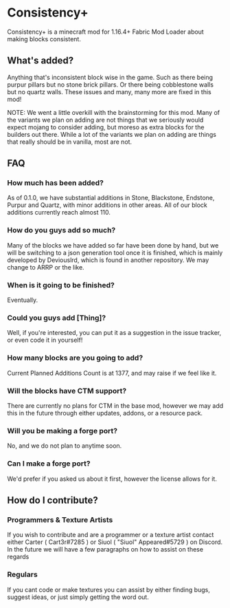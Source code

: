 # Consistency+

Consistency+ is a minecraft mod for 1.16.4+ Fabric Mod Loader about making blocks consistent. 


## What's added?

Anything that's inconsistent block wise in the game. Such as there being purpur pillars but no stone brick pillars. Or there being cobblestone walls but no quartz walls. These issues and many, many more are fixed in this mod!

NOTE: We went a little overkill with the brainstorming for this mod.  Many of the variants we plan on adding are not things that we seriously would expect mojang to consider adding, but moreso as extra blocks for the builders out there.  While a lot of the variants we plan on adding are things that really should be in vanilla, most are not.


## FAQ

### How much has been added?
As of 0.1.0, we have substantial additions in Stone, Blackstone, Endstone, Purpur and Quartz, with minor additions in other areas. All of our block additions currently reach almost 110.

### How do you guys add so much?
Many of the blocks we have added so far have been done by hand, but we will be switching to a json generation tool once it is finished, which is mainly developed by Deviouslrd, which is found in another repository. We may change to ARRP or the like.

### When is it going to be finished?
Eventually.

### Could you guys add [Thing]?
Well, if you're interested, you can put it as a suggestion in the issue tracker, or even code it in yourself!

### How many blocks are you going to add?
Current Planned Additions Count is at 1377, and may raise if we feel like it.

### Will the blocks have CTM support?
There are currently no plans for CTM in the base mod, however we may add this in the future through either updates, addons, or a resource pack. 

### Will you be making a forge port?
No, and we do not plan to anytime soon.

### Can **I** make a forge port?
We'd prefer if you asked us about it first, however the license allows for it.


## How do I contribute?

### Programmers & Texture Artists
If you wish to contribute and are a programmer or a texture artist contact either Carter ( Cart3r#7285 ) or Siuol ( "Siuol" Appeared#5729 ) on Discord. In the future we will have a few paragraphs on how to assist on these regards

### Regulars
If you cant code or make textures you can assist by either finding bugs, suggest ideas, or just simply getting the word out.
